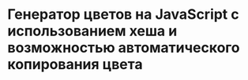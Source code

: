 # Генератор цветов на JavaScript с использованием хеша и возможностью автоматического копирования цвета
